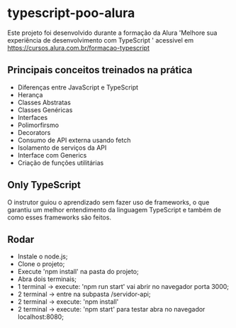 # typescript-poo-alura

Este projeto foi desenvolvido durante a formação da Alura 'Melhore sua experiência de desenvolvimento com TypeScript ' acessivel em https://cursos.alura.com.br/formacao-typescript

## Principais conceitos treinados na prática
* Diferenças entre JavaScript e TypeScript
* Herança
* Classes Abstratas
* Classes Genéricas
* Interfaces
* Polimorfirsmo
* Decorators
* Consumo de API externa usando fetch
* Isolamento de serviços da API
* Interface com Generics
* Criação de funções utilitárias

## Only TypeScript
O instrutor guiou o aprendizado sem fazer uso de frameworks, o que garantiu um melhor entendimento da linguagem TypeScript e também de como esses frameworks são feitos.

## Rodar
* Instale o node.js;
* Clone o projeto;
* Execute 'npm install' na pasta do projeto;
* Abra dois terminais;
* 1 terminal -> execute: 'npm run start' vai abrir no navegador porta 3000;
* 2 terminal -> entre na subpasta /servidor-api;
* 2 terminal -> execute: 'npm install'
* 2 terminal -> execute: 'npm start' para testar abra no navegador localhost:8080;
